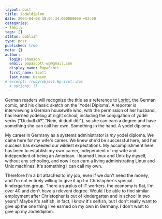 ```yaml
---
layout: post
title: Jodeldiplom
date: 2004-04-08 18:04:34.000000000 +02:00
categories:
- family
tags: []
status: publish
type: post
published: true
meta: {}
author:
  login: shanson
  email: papascott-wp@gmail.com
  display_name: PapaScott
  first_name: Scott
  last_name: Hanson
# excerpt: !ruby/object:Hpricot::Doc
  # options: {}
---
```

<p>German readers will recognize the title as a reference to <a href="http://www.loriot.de" title="Die offizielle Loriot-WebSite">Loriot</a>, the German comic, and his classic sketch on the 'Yodel Diploma'. A reporter is interviewing a German housewife who, with the permission of her husband, has learned yodeling at night school, including the conjugation of yodel verbs ("Di dudl di?" "Nein, di dudl dö!"), so she can earn a degree and have something she can call her own. Something in the hand. A yodel diploma.</p>
<p>My career in Germany as a systems administrator is <em>my</em> yodel diploma. We came here for my wife's career. We knew she'd be successful here, and her success has exceeded our wildest expectations. My accomplishment here has been to establish my own career, independent of my wife and independent of being an American. I learned Linux and Unix by myself, without any schooling, and now I can earn a living administrating Linux and Unix machines. It's something I can call my own.</p>
<p>Therefore I'm a bit attached to my job, even if we don't need the money, and I'm not entirely willing to give it up for Christopher's special kindergarten group. There a surplus of IT workers, the economy is flat,  I'm over 40 and don't have a relevent degree. Would I be able to find similar employment after Christopher is out of kindergarten and in school in two years? Maybe it's selfish, in fact, I <em>know</em> it's selfish, but I don't really want to give up the one thing I've earned on my own in Germany. I don't want to give up my Jodeldiplom.</p>
